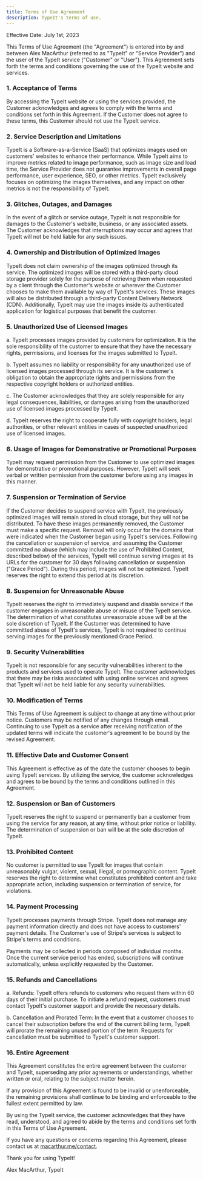 ```yaml
---
title: Terms of Use Agreement
description: TypeIt's terms of use.
---
```


Effective Date: July 1st, 2023

This Terms of Use Agreement (the "Agreement") is entered into by and between Alex MacArthur (referred to as "TypeIt" or "Service Provider") and the user of the TypeIt service ("Customer" or "User"). This Agreement sets forth the terms and conditions governing the use of the TypeIt website and services.

### 1. Acceptance of Terms

By accessing the TypeIt website or using the services provided, the Customer acknowledges and agrees to comply with the terms and conditions set forth in this Agreement. If the Customer does not agree to these terms, this Customer should not use the TypeIt service.

### 2. Service Description and Limitations

TypeIt is a Software-as-a-Service (SaaS) that optimizes images used on customers' websites to enhance their performance. While TypeIt aims to improve metrics related to image performance, such as image size and load time, the Service Provider does not guarantee improvements in overall page performance, user experience, SEO, or other metrics. TypeIt exclusively focuses on optimizing the images themselves, and any impact on other metrics is not the responsibility of TypeIt.

### 3. Glitches, Outages, and Damages

In the event of a glitch or service outage, TypeIt is not responsible for damages to the Customer's website, business, or any associated assets. The Customer acknowledges that interruptions may occur and agrees that TypeIt will not be held liable for any such issues.

### 4. Ownership and Distribution of Optimized Images

TypeIt does not claim ownership of the images optimized through its service. The optimized images will be stored with a third-party cloud storage provider solely for the purpose of retrieving them when requested by a client through the Customer's website or wherever the Customer chooses to make them available by way of TypeIt's services. These images will also be distributed through a third-party Content Delivery Network (CDN). Additionally, TypeIt may use the images inside its authenticated application for logistical purposes that benefit the customer.

### 5. Unauthorized Use of Licensed Images

a. TypeIt processes images provided by customers for optimization. It is the sole responsibility of the customer to ensure that they have the necessary rights, permissions, and licenses for the images submitted to TypeIt.

b. TypeIt assumes no liability or responsibility for any unauthorized use of licensed images processed through its service. It is the customer's obligation to obtain the appropriate rights and permissions from the respective copyright holders or authorized entities.

c. The Customer acknowledges that they are solely responsible for any legal consequences, liabilities, or damages arising from the unauthorized use of licensed images processed by TypeIt.

d. TypeIt reserves the right to cooperate fully with copyright holders, legal authorities, or other relevant entities in cases of suspected unauthorized use of licensed images.

### 6. Usage of Images for Demonstrative or Promotional Purposes

TypeIt may request permission from the Customer to use optimized images for demonstrative or promotional purposes. However, TypeIt will seek verbal or written permission from the customer before using any images in this manner.

### 7. Suspension or Termination of Service

If the Customer decides to suspend service with TypeIt, the previously optimized images will remain stored in cloud storage, but they will not be distributed. To have these images permanently removed, the Customer must make a specific request. Removal will only occur for the domains that were indicated when the Customer began using TypeIt's services. Following the cancellation or suspension of service, and assuming the Customer committed no abuse (which may include the use of Prohibited Content, described below) of the services, TypeIt will continue serving images at its URLs for the customer for 30 days following cancellation or suspension ("Grace Period"). During this period, images will not be optimized. TypeIt reserves the right to extend this period at its discretion.

### 8. Suspension for Unreasonable Abuse

TypeIt reserves the right to immediately suspend and disable service if the customer engages in unreasonable abuse or misuse of the TypeIt service. The determination of what constitutes unreasonable abuse will be at the sole discretion of TypeIt. If the Customer was determined to have committed abuse of TypeIt's services, TypeIt is not required to continue serving images for the previously mentioned Grace Period.

### 9. Security Vulnerabilities

TypeIt is not responsible for any security vulnerabilities inherent to the products and services used to operate TypeIt. The customer acknowledges that there may be risks associated with using online services and agrees that TypeIt will not be held liable for any security vulnerabilities.

### 10. Modification of Terms

This Terms of Use Agreement is subject to change at any time without prior notice. Customers may be notified of any changes through email. Continuing to use TypeIt as a service after receiving notification of the updated terms will indicate the customer's agreement to be bound by the revised Agreement.

### 11. Effective Date and Customer Consent

This Agreement is effective as of the date the customer chooses to begin using TypeIt services. By utilizing the service, the customer acknowledges and agrees to be bound by the terms and conditions outlined in this Agreement.

### 12. Suspension or Ban of Customers

TypeIt reserves the right to suspend or permanently ban a customer from using the service for any reason, at any time, without prior notice or liability. The determination of suspension or ban will be at the sole discretion of TypeIt.

### 13. Prohibited Content

No customer is permitted to use TypeIt for images that contain unreasonably vulgar, violent, sexual, illegal, or pornographic content. TypeIt reserves the right to determine what constitutes prohibited content and take appropriate action, including suspension or termination of service, for violations.

### 14. Payment Processing

TypeIt processes payments through Stripe. TypeIt does not manage any payment information directly and does not have access to customers' payment details. The Customer's use of Stripe's services is subject to Stripe's terms and conditions.

Payments may be collected in periods composed of individual months. Once the current service period has ended, subscriptions will continue automatically, unless explicitly requested by the Customer.

### 15. Refunds and Cancellations

a. Refunds: TypeIt offers refunds to customers who request them within 60 days of their initial purchase. To initiate a refund request, customers must contact TypeIt's customer support and provide the necessary details.

b. Cancellation and Prorated Term: In the event that a customer chooses to cancel their subscription before the end of the current billing term, TypeIt will prorate the remaining unused portion of the term. Requests for cancellation must be submitted to TypeIt's customer support.

### 16. Entire Agreement

This Agreement constitutes the entire agreement between the customer and TypeIt, superseding any prior agreements or understandings, whether written or oral, relating to the subject matter herein.

If any provision of this Agreement is found to be invalid or unenforceable, the remaining provisions shall continue to be binding and enforceable to the fullest extent permitted by law.

By using the TypeIt service, the customer acknowledges that they have read, understood, and agreed to abide by the terms and conditions set forth in this Terms of Use Agreement.

If you have any questions or concerns regarding this Agreement, please contact us at [macarthur.me/contact](https://macarthur.me/contact).

Thank you for using TypeIt!

Alex MacArthur, TypeIt
